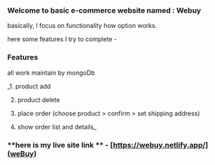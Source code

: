 ### Welcome to basic e-commerce website  named : **Webuy**

basically, I focus on functionality how option works.

here some features I try to complete -

### Features 

all work maintain by mongoDb

_1. product add

2. product delete

3. place order (choose product > confirm > set shipping address)

4. show order list and details_

### **here is my live site link ** - [https://webuy.netlify.app/](weBuy)